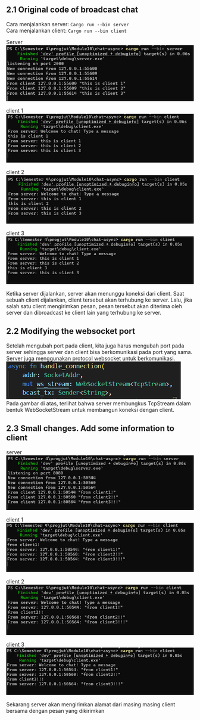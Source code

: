 ## 2.1 Original code of broadcast chat  
Cara menjalankan server: `Cargo run --bin server`  
Cara menjalankan client: `Cargo run --bin client`  


Server
![](./img/sever.png)

client 1
![](./img/client1.png)

client 2
![](./img/client2.png)

client 3
![](./img/client3.png)

Ketika server dijalankan, server akan menunggu koneksi dari client. Saat sebuah client dijalankan, client tersebut akan terhubung ke server. Lalu, jika salah satu client mengirimkan pesan, pesan tersebut akan diterima oleh server dan dibroadcast ke client lain yang terhubung ke server.  


## 2.2 Modifying the websocket port  
Setelah mengubah port pada client, kita juga harus mengubah port pada server sehingga server dan client bisa berkomunikasi pada port yang sama. Server juga menggunakan protocol websocket untuk berkomunikasi.  
![](./img/websocket.png)  
Pada gambar di atas, terlihat bahwa server membungkus TcpStream dalam bentuk WebSocketStream untuk membangun koneksi dengan client.  


## 2.3 Small changes. Add some information to client  
server
![](./img/server_modified.png)

client 1
![](./img/client1_modified.png)

client 2
![](./img/client2_modified.png)

client 3
![](./img/client3_modified.png)


Sekarang server akan mengirimkan alamat dari masing masing client bersama dengan pesan yang dikirimkan